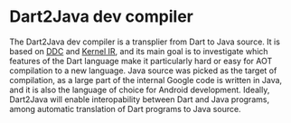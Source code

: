 Dart2Java dev compiler
=========================

The Dart2Java dev compiler is a transplier from Dart to Java source. It is based
on [DDC](https://github.com/dart-lang/dev_compiler) and [Kernel
IR](https://github.com/dart-lang/kernel), and its main goal is to investigate
which features of the Dart language make it particularly hard or easy for AOT
compilation to a new language. Java source was picked as the target of
compilation, as a large part of the internal Google code is written in Java, and
it is also the language of choice for Android development. Ideally, Dart2Java
will enable interopability between Dart and Java programs, among automatic
translation of Dart programs to Java source.
